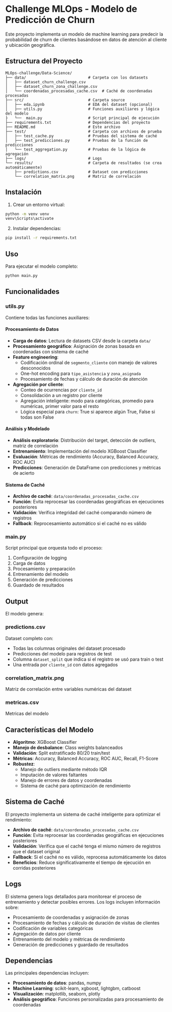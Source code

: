 # Challenge MLOps - Modelo de Predicción de Churn

Este proyecto implementa un modelo de machine learning para predecir la probabilidad de churn de clientes basándose en datos de atención al cliente y ubicación geográfica.

## Estructura del Proyecto

```
MLOps-challenge/Data-Science/
├── data/                           # Carpeta con los datasets
│   ├── dataset_churn_challenge.csv
│   ├── dataset_churn_zona_challenge.csv
│   └── coordenadas_procesadas_cache.csv  # Caché de coordenadas procesadas
├── src/                            # Carpeta source
│   ├── eda.ipynb                   # EDA del dataset (opcional)
│   ├── utils.py                    # Funciones auxiliares y lógica del modelo
├   └──  main.py                    # Script principal de ejecución
├── requirements.txt                # Dependencias del proyecto
├── README.md                       # Este archivo
├── test/                           # Carpeta con archivos de prueba
│   ├── test_cache.py               # Pruebas del sistema de caché
│   ├── test_predicciones.py        # Pruebas de la función de predicciones
│   └── test_aggregation.py         # Pruebas de la lógica de agregación
├── logs/                           # Logs
└── results/                        # Carpeta de resultados (se crea automáticamente)
    ├── predictions.csv             # Dataset con predicciones
    └── correlation_matrix.png      # Matriz de correlación
```

## Instalación

1. Crear un entorno virtual:
```bash
python -m venv venv
venv\Scripts\activate
```

2. Instalar dependencias:
```bash
pip install -r requirements.txt
```

## Uso

Para ejecutar el modelo completo:

```bash
python main.py
```

## Funcionalidades

### utils.py
Contiene todas las funciones auxiliares:

#### Procesamiento de Datos
- **Carga de datos**: Lectura de datasets CSV desde la carpeta `data/`
- **Procesamiento geográfico**: Asignación de zonas basada en coordenadas con sistema de caché
- **Feature engineering**: 
  - Codificación ordinal de `segmento_cliente` con manejo de valores desconocidos
  - One-hot encoding para `tipo_asistencia` y `zona_asignada`
  - Procesamiento de fechas y cálculo de duración de atención
- **Agregación por cliente**: 
  - Conteo de ocurrencias por `cliente_id`
  - Consolidación a un registro por cliente
  - Agregación inteligente: modo para categóricas, promedio para numéricas, primer valor para el resto
  - Lógica especial para `churn`: True si aparece algún True, False si todas son False

#### Análisis y Modelado
- **Análisis exploratorio**: Distribución del target, detección de outliers, matriz de correlación
- **Entrenamiento**: Implementación del modelo XGBoost Classifier 
- **Evaluación**: Métricas de rendimiento (Accuracy, Balanced Accuracy, ROC AUC)
- **Predicciones**: Generación de DataFrame con predicciones y métricas de acierto

#### Sistema de Caché
- **Archivo de caché**: `data/coordenadas_procesadas_cache.csv`
- **Función**: Evita reprocesar las coordenadas geográficas en ejecuciones posteriores
- **Validación**: Verifica integridad del caché comparando número de registros
- **Fallback**: Reprocesamiento automático si el caché no es válido

### main.py
Script principal que orquesta todo el proceso:
1. Configuración de logging
2. Carga de datos
3. Procesamiento y preparación
4. Entrenamiento del modelo
5. Generación de predicciones
6. Guardado de resultados

## Output

El modelo genera:

### predictions.csv
Dataset completo con:
- Todas las columnas originales del dataset procesado
- Predicciones del modelo para registros de test
- Columna `dataset_split` que indica si el registro se usó para train o test
- Una entrada por `cliente_id` con datos agregados

### correlation_matrix.png
Matriz de correlación entre variables numéricas del dataset

### metricas.csv
Metricas del modelo

## Características del Modelo

- **Algoritmo**: XGBoost Classifier
- **Manejo de desbalance**: Class weights balanceados
- **Validación**: Split estratificado 80/20 train/test
- **Métricas**: Accuracy, Balanced Accuracy, ROC AUC, Recall, F1-Score
- **Robustez**: 
  - Manejo de outliers mediante método IQR
  - Imputación de valores faltantes
  - Manejo de errores de datos y coordenadas
  - Sistema de caché para optimización de rendimiento

## Sistema de Caché

El proyecto implementa un sistema de caché inteligente para optimizar el rendimiento:

- **Archivo de caché**: `data/coordenadas_procesadas_cache.csv`
- **Función**: Evita reprocesar las coordenadas geográficas en ejecuciones posteriores
- **Validación**: Verifica que el caché tenga el mismo número de registros que el dataset original
- **Fallback**: Si el caché no es válido, reprocesa automáticamente los datos
- **Beneficios**: Reduce significativamente el tiempo de ejecución en corridas posteriores

## Logs

El sistema genera logs detallados para monitorear el proceso de entrenamiento y detectar posibles errores. Los logs incluyen información sobre:
- Procesamiento de coordenadas y asignación de zonas
- Procesamiento de fechas y cálculo de duración de visitas de clientes
- Codificación de variables categóricas
- Agregación de datos por cliente
- Entrenamiento del modelo y métricas de rendimiento
- Generación de predicciones y guardado de resultados

## Dependencias

Las principales dependencias incluyen:
- **Procesamiento de datos**: pandas, numpy
- **Machine Learning**: scikit-learn, xgboost, lightgbm, catboost
- **Visualización**: matplotlib, seaborn, plotly
- **Análisis geográfico**: Funciones personalizadas para procesamiento de coordenadas
